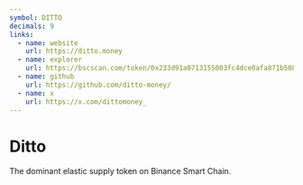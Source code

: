 ```yaml
---
symbol: DITTO
decimals: 9
links:
  - name: website
    url: https://ditto.money
  - name: explorer
    url: https://bscscan.com/token/0x233d91a0713155003fc4dce0afa871b508b3b715
  - name: github
    url: https://github.com/ditto-money/
  - name: x
    url: https://x.com/dittomoney_
---
```


# Ditto

The dominant elastic supply token on Binance Smart Chain.
